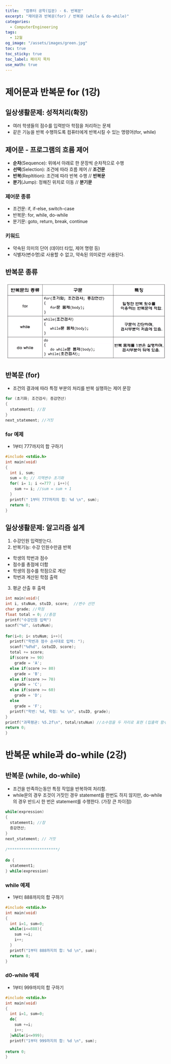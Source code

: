 ```yaml
---
title:  "컴퓨터 공학(입문) - 6. 반복문"
excerpt: "제어문과 반복문(for) / 반복문 (while & do-while)"
categories:
  - ComputerEngineering
tags:
  - 12월
og_image: "/assets/images/green.jpg"
toc: true
toc_sticky: true
toc_label: 페이지 목차
use_math: true
---
```


# 제어문과 반복문 for (1강)

## 일상생활문제: 성적처리(확장)
- 여러 학생들의 점수를 입력받아 학점을 처리하는 문제
- 같은 기능을 반복 수행하도록 컴퓨터에게 반복시킬 수 있는 명령어(for, while)

## 제어문 - 프로그램의 흐름 제어
- **순차**(Sequence): 위에서 아래로 한 문장씩 순차적으로 수행
- **선택**(Selection): 조건에 따라 흐름 제어 // **조건문**
- **반복**(Repltition): 조건에 따라 반복 수행 // **반복문**
- **분기**(Jump): 정해진 위치로 이동 // **분기문**

### 제어문 종류
- 조건문: if, if-else, switch-case
- 반복문: for, while, do-while
- 분기문: goto, return, break, continue

### 키워드
- 약속된 의미의 단어 (데이터 타입, 제어 명령 등)
- 식별자(변수명)로 사용할 수 없고, 약속된 의미로만 사용된다.

## 반복문 종류

![](/assets/images/ComputerEngineering/CE6_1.PNG)

## 반복문 (for)

- 조건의 결과에 따라 특정 부분의 처리를 반복 실행하는 제어 문장

```c
for (초기화; 조건검사; 증감연산)
{
  statement1; //참
}
next_statement; //거짓
```

### for 예제
- 1부터 777까지의 합 구하기

```c
#include <stdio.h>
int main(void)
{
  int i, sum;
  sum = 0; // 지역변수 초기화
  for( i= 1; i <=777 ; i++){
    sum += i; //sum = sum + 1
  }
  printf(" 1부터 777까지의 합: %d \n", sum);
  return 0;
}
```

## 일상생활문제: 알고리즘 설계
1. 수강인원 입력받는다.
2. 반복기능: 수강 인원수만큼 반복
  - 학생의 학번과 점수
  - 점수를 총점에 더함
  - 학생의 점수를 학점으로 계산
  - 학번과 계산된 학점 출력
3. 평균 산출 후 출력

```c
int main(void){
int i, stuNum, stuID, score;  //변수 선언
char grade; //학점
float total = 0; //총점
printf("수강인원 입력")
sacnf("%d", &stuNum);

for(i=0; i< stuNum; i++){
  printf("학번과 점수 순서대로 입력: ");
  scanf("%d%d", &stuID, score);
  total += score;
  if(score >= 90)
    grade = 'A';
  else if(score >= 80)
    grade = 'B';
  else if(score >= 70)
    grade = 'C';
  else if(score >= 60)
    grade = 'D';
  else
    grade = 'F';
  printf("학번: %d, 학점: %c \n", stuID, grade);
}
printf("과목평균: %5.2f\n", total/stuNum) //소수점을 두 자리로 표현 (입출력 함수)
return 0;
}
```

# 반복문 while과 do-while (2강)

## 반복문 (while, do-while)

- 조건을 만족하는동안 특정 작업을 반복하여 처리함.
- while문의 경우 조것이 거짓인 경우 statement를 한번도 하지 않지만, do-while의 경우 반드시 한 번은 statement를 수행한다. (가장 큰 차이점)

```c
while(expression)
{
  statement1; //참
  증감연산;
}
next_statement; // 거짓

/**********************/

do {
  statement1;
} while(expression)

```

### while 예제
- 1부터 888까지의 합 구하기

```c
#include <stdio.h>
int main(void)
{
  int i=1, sum=0;
  while(i<=888){
    sum +=i;
    i++;
  }
  printf("1부터 888까지의 합: %d \n", sum);
  return 0;
}
```

### d0-while 예제
- 1부터 999까지의 합 구하기

```c
#include <stdio.h>
int main(void)
{
  int i=1, sum=0;
  do{
    sum +=i;
    i++;
  }while(i<=999);
  printf("1부터 999까지의 합: %d \n", sum);

return 0;
}
```